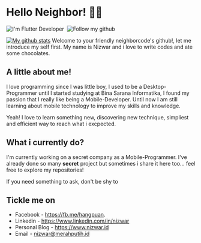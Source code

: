  

#  Hello Neighbor! 👋👋  
![I'm Flutter Developer](https://img.shields.io/badge/Flutter-Developer-blue?logo=flutter) &nbsp;![Follow my github](https://img.shields.io/github/followers/nizwar?label=Follow%20Me&style=social)


[![My github stats](https://github-readme-stats.vercel.app/api?username=nizwar)](https://github.com/nizwar)
Welcome to your friendly neighborcode's github!, let me introduce my self first. My name is Nizwar and i love to write codes and ate some chocolates.


## A little about me!
I love programming since I was little boy, I used to be a Desktop-Programmer until I started studying at Bina Sarana Informatika, I found my passion that I really like being a Mobile-Developer. Until now I am still learning about mobile technology to improve my skills and knowledge.

Yeah! I love to learn something new, discovering new technique, simpliest and efficient way to reach what i excpected.


## What i currently do?
I'm currently working on a secret company as a Mobile-Programmer. I've already done so many **secret** project but sometimes i share it here too... feel free to explore my repositories!

If you need something to ask, don't be shy to

## Tickle me on 
* Facebook - https://fb.me/hangpuan.
* Linkedin - https://www.linkedin.com/in/nizwar
* Personal Blog - https://www.nizwar.id
* Email - nizwar@merahputih.id
 

